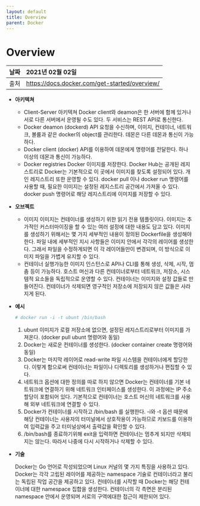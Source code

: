 ```yaml
---
layout: default
title: Overview
parent: Docker
---
```


# Overview

| 날짜 | 2021년 02월 02일 |
|:----------|:-------------------------------------|
| 출처 | https://docs.docker.com/get-started/overview/ |

- **아키텍쳐**
    - Client-Server 아키텍쳐
    Docker client와 deamon은 한 서버에 함께 있거나 서로 다른 서버에서 운영될 수도 있다. 두 서비스는 REST API로 통신한다.
    - Docker deamon (dockerd)
    API 요청을 수신하며, 이미지, 컨테이너, 네트워크, 볼륨과 같은 docker의 object를 관리한다. 데몬은 다른 데몬과 통신이 가능하다.
    - Docker client (docker)
    API를 이용하여 데몬에게 명령어를 전달한다. 하나 이상의 데몬과 통신이 가능하다.
    - Docker registries
    Docker 이미지를 저장한다. Docker Hub는 공개된 레지스트리로 Docker는 기본적으로 이 곳에서 이미지를 찾도록 설정되어 있다. 개인 레지스트리 또한 운영할 수 있다. docker pull 이나 docker run 명령어를 사용할 때, 필요한 이미지는 설정된 레지스트리 공간에서 가져올 수 있다. docker push 명령어로 해당 레지스트리에 이미지를 저장할 수 있다.
- **오브젝트**
    - 이미지
    이미지는 컨테이너를 생성하기 위한 읽기 전용 템플릿이다. 이미지는 추가적인 커스터마이징을 할 수 있는 여러 설정에 대한 내용도 담고 있다. 이미지를 생성하기 위해서는 몇 가지 세부적인 내용이 정의된 Dockerfile을 생성해야 한다. 파일 내에 세부적인 지시 사항들은 이미지 안에서 각각의 레이어를 생성한다. 그래서 파일을 수정하게되면 이 각 레이어들만이 변경되며, 이 방식으로 이미지 파일을 가볍게 유지할 수 있다.
    - 컨테이너
    실행가능한 이미지 인스턴스로 API나 CLI를 통해 생성, 삭제, 시작, 멈춤 등이 가능하다. 호스트 머신과 다른 컨테이너로부터 네트워크, 저장소, 시스템적 요소들을 독립적으로 운영할 수 있다. 컨테이너는 이미지와 설정 값들로 만들어진다. 컨테이너가 삭제되면 영구적인 저장소에 저장되지 않은 값들은 사라지게 된다.
- **예시**

    ```bash
    # docker run -i -t ubunt /bin/bash
    ```

    1. ubunt 이미지가 로컬 저장소에 없으면, 설정된 레지스트리로부터 이미지를 가져온다.
    (docker pull ubunt 명령어와 동일)
    2. Docker는 새로운 컨테이너를 생성한다.
    (docker container create 명령어와 동일)
    3. Docker는 마지막 레이어로 read-write 파일 시스템을 컨테이너에게 할당한다. 이렇게 함으로써 컨테이너는 파일이나 디렉토리를 생성하거나 편집할 수 있다.
    4. 네트워크 옵션에 대한 정의를 따로 하지 않으면 Docker는 컨테이너를 기본 네트워크에 연결하기 위해 네트워크 인터페이스를 생성한다. 이 과정에는 IP 주소 할당이 포함되어 있다. 기본적으로 컨테이너는 호스트 머신의 네트워크를 사용해 외부 네트워크에 연결할 수 있다.
    5. Docker가 컨테이너를 시작하고 /bin/bash 를 실행한다. -i와 -t 옵션 때문에 해당 컨테이너는 사용자의 터미널에서 상호작용이 가능하므로 키보드를 이용하여 입력값을 주고 터미널상에서 출력값을 확인할 수 있다.
    6. /bin/bash를 종료하기위해 exit을 입력하면 컨테이너는 멈추게 되지만 삭제되지는 않는다. 따라서 나중에 다시 시작하거나 삭제할 수 있다.
- **기술**

    Docker는 Go 언어로 작성되었으며 Linux 커널의 몇 가지 특징을 사용하고 있다. Docker는 각각 고립된 레이어를 제공하는 namespace  기술로 컨테이너라고 불리는 독립된 작업 공간을 제공하고 있다. 컨테이너를 시작할 때 Docker는 해당 컨테이너에 대한 namespace 집합을 생성한다. 컨테이너의 각 측면은 분리된 namespace 안에서 운영되며 서로의 구역에대한 접근이 제한되어 있다.
